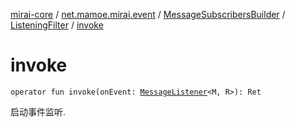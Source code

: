 [mirai-core](../../../index.md) / [net.mamoe.mirai.event](../../index.md) / [MessageSubscribersBuilder](../index.md) / [ListeningFilter](index.md) / [invoke](./invoke.md)

# invoke

`operator fun invoke(onEvent: `[`MessageListener`](../../-message-listener.md)`<M, R>): Ret`

启动事件监听.

